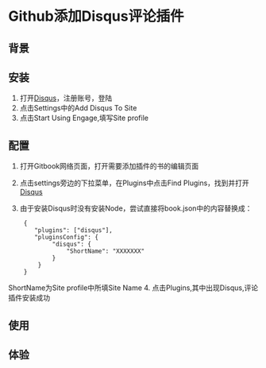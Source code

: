 # Github添加Disqus评论插件

## 背景

## 安装
1. 打开[Disqus](https://disqus.com/)，注册账号，登陆
2. 点击Settings中的Add Disqus To Site
3. 点击Start Using Engage,填写Site profile

## 配置
1. 打开Gitbook网络页面，打开需要添加插件的书的编辑页面
2. 点击settings旁边的下拉菜单，在Plugins中点击Find Plugins，找到并打开[Disqus
](https://plugins.gitbook.com/plugin/disqus)
3. 由于安装Disqus时没有安装Node，尝试直接将book.json中的内容替换成：
    
        {
           "plugins": ["disqus"],
           "pluginsConfig": {
                "disqus": {
                    "ShortName": "XXXXXXX"
                }
            } 
        }
ShortName为Site profile中所填Site Name
4. 点击Plugins,其中出现Disqus,评论插件安装成功

## 使用

## 体验


